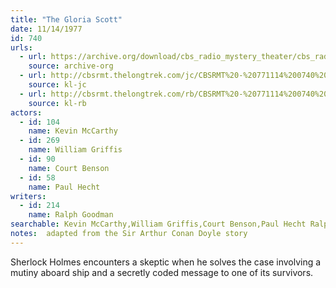 ```yaml
---
title: "The Gloria Scott"
date: 11/14/1977
id: 740
urls: 
  - url: https://archive.org/download/cbs_radio_mystery_theater/cbs_radio_mystery_theater-0701-0750.zip/cbs_radio_mystery_theater-0701-0750%2Fcbsrmt_0740_the_gloria_scott.mp3
    source: archive-org
  - url: http://cbsrmt.thelongtrek.com/jc/CBSRMT%20-%20771114%200740%20Gloria%20Scott%20vbr%20na_jc.mp3
    source: kl-jc
  - url: http://cbsrmt.thelongtrek.com/rb/CBSRMT%20-%20771114%200740%20The%20Gloria%20Scott_WLNH-FM_rb.mp3
    source: kl-rb
actors:  
  - id: 104
    name: Kevin McCarthy  
  - id: 269
    name: William Griffis  
  - id: 90
    name: Court Benson  
  - id: 58
    name: Paul Hecht
writers:  
  - id: 214
    name: Ralph Goodman
searchable: Kevin McCarthy,William Griffis,Court Benson,Paul Hecht Ralph Goodman
notes:  adapted from the Sir Arthur Conan Doyle story
---
```

Sherlock Holmes encounters a skeptic when he solves the case involving a mutiny aboard ship and a secretly coded message to one of its survivors.